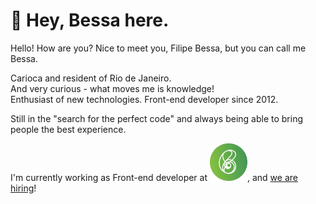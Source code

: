 <!--
**filipegbessa/filipegbessa** is a ✨ _special_ ✨ repository because its `README.md` (this file) appears on your GitHub profile.

Here are some ideas to get you started:

- 🔭 I’m currently working on ...
- 🌱 I’m currently learning ...
- 👯 I’m looking to collaborate on ...
- 🤔 I’m looking for help with ...
- 💬 Ask me about ...
- 📫 How to reach me: ...
- 😄 Pronouns: ...
- ⚡ Fun fact: ...
-->

<h1>🚀 Hey, Bessa here.</h1>

<p>Hello! How are you? Nice to meet you, Filipe Bessa, but you can call me Bessa.</p>

<p>Carioca and resident of Rio de Janeiro.<br />
And very curious - what moves me is knowledge!<br />
Enthusiast of new technologies. Front-end developer since 2012.</p>

<p>Still in the "search for the perfect code" and always being able to bring people the best experience.</p>

<p>I'm currently working as Front-end developer at <a href="https://www.amedigital.com/"><img src="https://raw.githubusercontent.com/diegoocezar/diegoocezar/master/assets/logo-copy-3.png" width="60" /></a>, and <a href="https://www.amedigital.com/sobre/"> we are hiring</a>!</p>
<!--
<h3><b>Things I code with</b> <img src="https://camo.githubusercontent.com/40dff491d4e8123af55298ef908faedb66c463e5/68747470733a2f2f6d656469612e67697068792e636f6d2f6d656469612f57556c706c634d704f43456d5447427442572f67697068792e676966" width="50"> </h3>
<p>
  <a target="_blank" href="https://developer.mozilla.org/pt-BR/docs/Web/HTML/HTML5">
    <img alt="html5" src="https://img.shields.io/badge/-HTML5-E34F26?style=flat-square&logo=html5&logoColor=white" />
  </a>
   <a href="https://developer.mozilla.org/pt-BR/docs/Archive/CSS3">
    <img alt="css3" src="https://img.shields.io/badge/-CSS3-1572B6?style=flat-square&logo=css3&logoColor=white" />
  </a>
  <a target="_blank" href="https://developer.mozilla.org/pt-BR/docs/Aprender/JavaScript">
    <img alt="javascript" src="https://img.shields.io/badge/-Javascript-F7DF1E?style=flat-square&logo=javascript&logoColor=white" />
  </a>
  <a target="_blank" href="https://www.typescriptlang.org/">
    <img alt="TypeScript" src="https://img.shields.io/badge/-TypeScript-007ACC?style=flat-square&logo=typescript&logoColor=white" />
  </a>
  <a target="_blank" href="https://vuejs.org/">
    <img alt="Vue.js" src="https://img.shields.io/badge/-Vue.js-4FC08D?style=flat-square&logo=Vue.js&logoColor=white" />
  </a>
  <a target="_blank" href="https://pt-br.reactjs.org/">
    <img alt="React" src="https://img.shields.io/badge/-React-45b8d8?style=flat-square&logo=react&logoColor=white" />
  </a>
  <a target="_blank" href="https://redux.js.org/">
    <img alt="redux" src="https://img.shields.io/badge/-Redux-764ABC?style=flat-square&logo=redux&logoColor=white" />
  </a>
  <a target="_blank" href="https://sass-lang.com/">
    <img alt="Sass" src="https://img.shields.io/badge/-Sass-CC6699?style=flat-square&logo=sass&logoColor=white" />
  </a>
  <a target="_blank" href="https://styled-components.com/">
    <img alt="Styled Components" src="https://img.shields.io/badge/-Styled_Components-db7092?style=flat-square&logo=styled-components&logoColor=white" />
  </a>
  <a target="_blank" href="https://git-scm.com/">
    <img alt="git" src="https://img.shields.io/badge/-Git-F05032?style=flat-square&logo=git&logoColor=white" />
  </a>
  <a target="_blank" href="https://www.npmjs.com/">
    <img alt="npm" src="https://img.shields.io/badge/-NPM-CB3837?style=flat-square&logo=npm&logoColor=white" />
  </a>
  <a target="_blank" href="https://yarnpkg.com/">
    <img alt="yarn" src="https://img.shields.io/badge/-Yarn-2C8EBB?style=flat-square&logo=yarn&logoColor=white" />
  </a>
  <a target="_blank" href="https://www.docker.com/">
    <img alt="Docker" src="https://img.shields.io/badge/-Docker-46a2f1?style=flat-square&logo=docker&logoColor=white" />
  </a>
  <a target="_blank" href="https://nodejs.org/en/">
    <img alt="Nodejs" src="https://img.shields.io/badge/-Nodejs-43853d?style=flat-square&logo=Node.js&logoColor=white" />
  </a>
  <a target="_blank" href="https://support.insomnia.rest/article/11-getting-started">
    <img alt="Insomnia" src="https://img.shields.io/badge/-Insomnia-5849BE?style=flat-square&logo=insomnia&logoColor=white" />
  </a>
</p>

<br />

<h3><b>Study projects</b></h3>

<p><img src="https://emojis.slackmojis.com/emojis/images/1450319459/134/death_star.png?1450319459" width="30"/> Star Wars Challenge - <a href="https://github.com/diegoocezar/sw-challenge">Repository</a></p>

[![ReadMe Card](https://github-readme-stats.vercel.app/api/pin/?username=diegoocezar&repo=sw-challenge)](https://github.com/diegoocezar/sw-challenge)

<br />
<p>🎮&nbsp; AnimatedProduct - <a href="https://github.com/diegoocezar/AnimatedProduct">Repository</a></p>

[![ReadMe Card](https://github-readme-stats.vercel.app/api/pin/?username=diegoocezar&repo=AnimatedProduct)](https://github.com/diegoocezar/AnimatedProduct)


<br />
<h3><b>Github Stats</b></h3>
  
  [![Diegoocezar's github stats](https://github-readme-stats.vercel.app/api?username=diegoocezar&count_private=true&hide=contribs)](https://github.com/diegoocezar?tab=repositories)
  [![Top Langs](https://github-readme-stats.vercel.app/api/top-langs/?username=diegoocezar&layout=compact)](https://github.com/diegoocezar?tab=repositories)
  
<a href="https://github.com/diegoocezar?tab=repositories">
  <img src="https://badges.pufler.dev/repos/diegoocezar?logo=GitHub&label=Github%20repositories&color=blue&logoColor=white&style=flat-square" alt="github repositories count" />
</a>
<br />

<h3><b>Helpfull repositories</b></h3>

<table>
  <tbody>
    <tr>
	    <td><b>Awesome Github Profile README</b></td>
      <td><a target="_blank" href="https://github.com/abhisheknaiidu/awesome-github-profile-readme"><img alt="github awesome github profile readme repository" src="https://github-readme-stats.vercel.app/api/pin/?username=abhisheknaiidu&repo=awesome-github-profile-readme#retro"/></a></td>
		  <td><b>You Don't Know JS (série de livros)</b></td>
      <td><a target="_blank" href="https://github.com/cezaraugusto/You-Dont-Know-JS"><img alt="github You Dont Know JS repository" src="https://github-readme-stats.vercel.app/api/pin/?username=cezaraugusto&repo=You-Dont-Know-JS"/></a></td>
    </tr>
		<tr>
			<td><b>Roadmap to becoming a web developer</b></td>
      <td><a target="_blank" href="https://github.com/kamranahmedse/developer-roadmap"><img alt="github developer roadmap repository" src="https://github-readme-stats.vercel.app/api/pin/?username=kamranahmedse&repo=developer-roadmap"/></a></td>
      <td><b>Front-end Brasil fórum</b></td>
      <td><a target="_blank" href="https://github.com/frontendbr/forum"><img alt="github frontendbr repository" src="https://github-readme-stats.vercel.app/api/pin/?username=frontendbr&repo=forum"/></a></td>
    </tr>
	  <tr>
		  <td><b>#100DaysOfCode Challenge</b></td>
      <td><a target="_blank" href="https://github.com/kallaway/100-days-of-code"><img alt="github 100 days of code repository" src="https://github-readme-stats.vercel.app/api/pin/?username=kallaway&repo=100-days-of-code"/></a></td>
			<td><b>Training center study groups</b></td>
      <td><a target="_blank" href="https://github.com/training-center/study-groups"><img alt="github training center study groups repository" src="https://github-readme-stats.vercel.app/api/pin/?username=training-center&repo=study-groups"/></a></td>
    </tr>
    <tr>
			<td><b>Vagas (Somente vagas de Front-End)</b></td>
      <td><a target="_blank" href="https://github.com/frontendbr/vagas"><img alt="github frontendbr vagas repository" src="https://github-readme-stats.vercel.app/api/pin/?username=frontendbr&repo=vagas"/></a></td>
      <td><b>Front-end Challenges</b></td>
      <td><a target="_blank" href="https://github.com/felipefialho/frontend-challenges"><img alt="github frontend challenges repository" src="https://github-readme-stats.vercel.app/api/pin/?username=felipefialho&repo=frontend-challenges"/></a></td>
    </tr>
  </tbody>
</table>

<br />

---

<h3><b>Spotify Playing </b>🎧</h3>

<a target="_blank" href="https://open.spotify.com/user/diegoocezar">
<img src="https://camo.githubusercontent.com/992babdffd8c74a1502de375fbdf7e4d54773242/68747470733a2f2f6d656469612e67697068792e636f6d2f6d656469612f53576f536b4e36447854737a71494b4571762f67697068792e676966" width="250"> 
 </a>
 &nbsp; &nbsp; &nbsp; &nbsp; &nbsp;       
<a target="_blank" href="https://open.spotify.com/user/diegoocezar">

<img src="https://novatorem.diegoocezar.vercel.app/api/spotify-playing" width="450"> 
</a>

<br />

---
<br />
<h3 align="center"><b>Where to find me</b></h3>

<p align="center">
<a href="https://github.com/diegoocezar" target="_blank"><img alt="Github" src="https://img.shields.io/badge/GitHub-%2312100E.svg?&style=for-the-badge&logo=Github&logoColor=white" /></a> 
<a target="_blank" href="https://twitter.com/diegoo_cezar" target="_blank"><img alt="Twitter" src="https://img.shields.io/badge/twitter-%231DA1F2.svg?&style=for-the-badge&logo=twitter&logoColor=white" /></a> 
<a target="_blank" href="https://www.linkedin.com/in/diegoocezar" target="_blank"><img alt="LinkedIn" src="https://img.shields.io/badge/linkedin-%230077B5.svg?&style=for-the-badge&logo=linkedin&logoColor=white" /></a> 
<a target="_blank" href="https://medium.com/@diegoocezar" target="_blank"><img alt="Medium" src="https://img.shields.io/badge/medium-%2312100E.svg?&style=for-the-badge&logo=medium&logoColor=white" /></a>
<a target="_blank" href="https://t.me/diegoocezar" target="_blank"><img alt="Telegram" src="https://img.shields.io/badge/telegram-%231DA1F2.svg?&style=for-the-badge&logo=telegram&logoColor=white" /></a>
<a target="_blank" href="https://instagram.com/diegoocezar" target="_blank"><img alt="Instagram"  src="https://img.shields.io/badge/instagram-%23E4405F.svg?&style=for-the-badge&logo=instagram&logoColor=white" /></a>

</p>
-->
